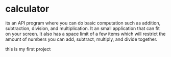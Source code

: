 # calculator

its an API program where you can do basic computation such as addition, subtraction, division, and multiplication. It an small application that can fit on your screen. It also has a space limit of a few items which will restrict the amount of numbers you can add, subtract, multiply, and divide together. 

this is my first project
